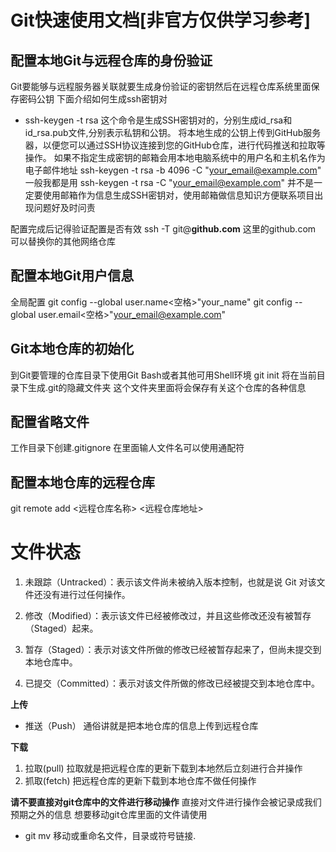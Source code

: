 # Git快速使用文档[非官方仅供学习参考]
## 配置本地Git与远程仓库的身份验证
Git要能够与远程服务器关联就要生成身份验证的密钥然后在远程仓库系统里面保存密码公钥
下面介绍如何生成ssh密钥对
- ssh-keygen -t rsa 这个命令是生成SSH密钥对的，分别生成id_rsa和id_rsa.pub文件,分别表示私钥和公钥。
将本地生成的公钥上传到GitHub服务器，以便您可以通过SSH协议连接到您的GitHub仓库，进行代码推送和拉取等操作。
如果不指定生成密钥的邮箱会用本地电脑系统中的用户名和主机名作为电子邮件地址
ssh-keygen -t rsa -b 4096 -C "your_email@example.com"
一般我都是用
ssh-keygen -t rsa -C "your_email@example.com"
并不是一定要使用邮箱作为信息生成SSH密钥对，使用邮箱做信息知识方便联系项目出现问题好及时问责

配置完成后记得验证配置是否有效
ssh -T git@**github.com**
这里的github.com 可以替换你的其他网络仓库

## 配置本地Git用户信息
全局配置
git config --global user.name<空格>"your_name"
git config --global user.email<空格>"your_email@example.com"

## Git本地仓库的初始化
到Git要管理的仓库目录下使用Git Bash或者其他可用Shell环境
git init 
将在当前目录下生成.git的隐藏文件夹
这个文件夹里面将会保存有关这个仓库的各种信息

## 配置省略文件
工作目录下创建.gitignore
在里面输人文件名可以使用通配符

## 配置本地仓库的远程仓库
git remote add <远程仓库名称> <远程仓库地址>

# 文件状态

1. 未跟踪（Untracked）：表示该文件尚未被纳入版本控制，也就是说 Git 对该文件还没有进行过任何操作。
2. 修改（Modified）：表示该文件已经被修改过，并且这些修改还没有被暂存（Staged）起来。

3. 暂存（Staged）：表示对该文件所做的修改已经被暂存起来了，但尚未提交到本地仓库中。

4. 已提交（Committed）：表示对该文件所做的修改已经被提交到本地仓库中。

**上传**
- 推送（Push） 通俗讲就是把本地仓库的信息上传到远程仓库

**下载**
1. 拉取(pull)
拉取就是把远程仓库的更新下载到本地然后立刻进行合并操作
2. 抓取(fetch)
把远程仓库的更新下载到本地仓库不做任何操作

**请不要直接对git仓库中的文件进行移动操作**
直接对文件进行操作会被记录成我们预期之外的信息
想要移动git仓库里面的文件请使用
- git mv  移动或重命名文件，目录或符号链接.